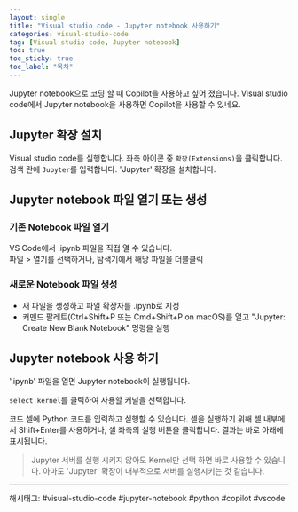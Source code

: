 ```yaml
---
layout: single
title: "Visual studio code - Jupyter notebook 사용하기"
categories: visual-studio-code
tag: [Visual studio code, Jupyter notebook]
toc: true
toc_sticky: true
toc_label: "목차"
---
```


Jupyter notebook으로 코딩 할 때 Copilot을 사용하고 싶어 졌습니다. Visual studio code에서 Jupyter notebook을 사용하면 Copilot을 사용할 수 있네요.

## Jupyter 확장 설치

Visual studio code를 실행합니다.
좌측 아이콘 중 `확장(Extensions)`을 클릭합니다.
검색 란에 `Jupyter`를 입력합니다.
'Jupyter' 확장을 설치합니다.

## Jupyter notebook 파일 열기 또는 생성

### 기존 Notebook 파일 열기

VS Code에서 .ipynb 파일을 직접 열 수 있습니다.  
파일 > 열기를 선택하거나, 탐색기에서 해당 파일을 더블클릭

### 새로운 Notebook 파일 생성

- 새 파일을 생성하고 파일 확장자를 .ipynb로 지정
- 커맨드 팔레트(Ctrl+Shift+P 또는 Cmd+Shift+P on macOS)를 열고 "Jupyter: Create New Blank Notebook" 명령을 실행

## Jupyter notebook 사용 하기

'.ipynb' 파일을 열면 Jupyter notebook이 실행됩니다.

`select kernel`를 클릭하여 사용할 커널을 선택합니다.

코드 셀에 Python 코드를 입력하고 실행할 수 있습니다. 셀을 실행하기 위해 셀 내부에서 Shift+Enter를 사용하거나, 셀 좌측의 실행 버튼을 클릭합니다. 결과는 바로 아래에 표시됩니다.

> Jupyter 서버를 실행 시키지 않아도 Kernel만 선택 하면 바로 사용할 수 있습니다. 아마도 'Jupyter' 확장이 내부적으로 서버를 실행시키는 것 같습니다.

---

해시태그: #visual-studio-code #jupyter-notebook #python #copilot #vscode
